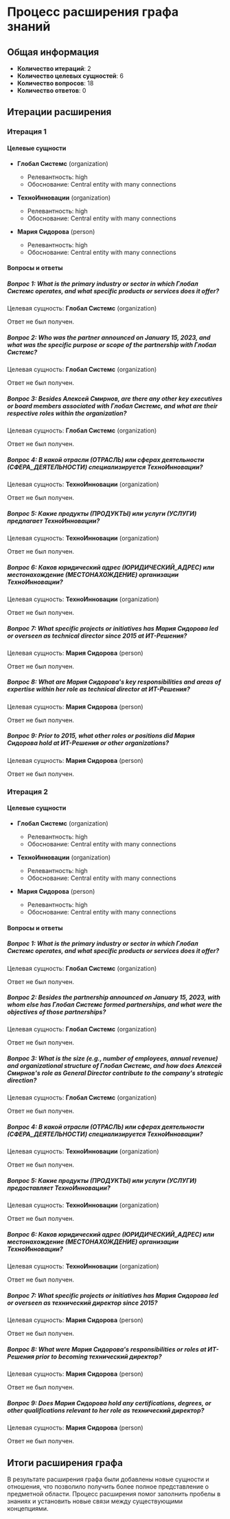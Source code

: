 # Процесс расширения графа знаний

## Общая информация

- **Количество итераций**: 2
- **Количество целевых сущностей**: 6
- **Количество вопросов**: 18
- **Количество ответов**: 0

## Итерации расширения

### Итерация 1

#### Целевые сущности

- **Глобал Системс** (organization)
  - Релевантность: high
  - Обоснование: Central entity with many connections

- **ТехноИнновации** (organization)
  - Релевантность: high
  - Обоснование: Central entity with many connections

- **Мария Сидорова** (person)
  - Релевантность: high
  - Обоснование: Central entity with many connections

#### Вопросы и ответы

##### Вопрос 1:  What is the primary industry or sector in which Глобал Системс operates, and what specific products or services does it offer?

Целевая сущность: **Глобал Системс** (organization)

Ответ не был получен.

##### Вопрос 2:  Who was the partner announced on January 15, 2023, and what was the specific purpose or scope of the partnership with Глобал Системс?

Целевая сущность: **Глобал Системс** (organization)

Ответ не был получен.

##### Вопрос 3:  Besides Алексей Смирнов, are there any other key executives or board members associated with Глобал Системс, and what are their respective roles within the organization?

Целевая сущность: **Глобал Системс** (organization)

Ответ не был получен.

##### Вопрос 4: В какой отрасли (ОТРАСЛЬ) или сферах деятельности (СФЕРА_ДЕЯТЕЛЬНОСТИ) специализируется ТехноИнновации?

Целевая сущность: **ТехноИнновации** (organization)

Ответ не был получен.

##### Вопрос 5: Какие продукты (ПРОДУКТЫ) или услуги (УСЛУГИ) предлагает ТехноИнновации?

Целевая сущность: **ТехноИнновации** (organization)

Ответ не был получен.

##### Вопрос 6: Каков юридический адрес (ЮРИДИЧЕСКИЙ_АДРЕС) или местонахождение (МЕСТОНАХОЖДЕНИЕ) организации ТехноИнновации?

Целевая сущность: **ТехноИнновации** (organization)

Ответ не был получен.

##### Вопрос 7: What specific projects or initiatives has Мария Сидорова led or overseen as technical director since 2015 at ИТ-Решения?

Целевая сущность: **Мария Сидорова** (person)

Ответ не был получен.

##### Вопрос 8: What are Мария Сидорова's key responsibilities and areas of expertise within her role as technical director at ИТ-Решения?

Целевая сущность: **Мария Сидорова** (person)

Ответ не был получен.

##### Вопрос 9: Prior to 2015, what other roles or positions did Мария Сидорова hold at ИТ-Решения or other organizations?

Целевая сущность: **Мария Сидорова** (person)

Ответ не был получен.

### Итерация 2

#### Целевые сущности

- **Глобал Системс** (organization)
  - Релевантность: high
  - Обоснование: Central entity with many connections

- **ТехноИнновации** (organization)
  - Релевантность: high
  - Обоснование: Central entity with many connections

- **Мария Сидорова** (person)
  - Релевантность: high
  - Обоснование: Central entity with many connections

#### Вопросы и ответы

##### Вопрос 1: What is the primary industry or sector in which Глобал Системс operates, and what specific products or services does it offer?

Целевая сущность: **Глобал Системс** (organization)

Ответ не был получен.

##### Вопрос 2: Besides the partnership announced on January 15, 2023, with whom else has Глобал Системс formed partnerships, and what were the objectives of those partnerships?

Целевая сущность: **Глобал Системс** (organization)

Ответ не был получен.

##### Вопрос 3: What is the size (e.g., number of employees, annual revenue) and organizational structure of Глобал Системс, and how does Алексей Смирнов's role as General Director contribute to the company's strategic direction?

Целевая сущность: **Глобал Системс** (organization)

Ответ не был получен.

##### Вопрос 4: В какой отрасли (ОТРАСЛЬ) или сферах деятельности (СФЕРА_ДЕЯТЕЛЬНОСТИ) специализируется ТехноИнновации?

Целевая сущность: **ТехноИнновации** (organization)

Ответ не был получен.

##### Вопрос 5: Какие продукты (ПРОДУКТЫ) или услуги (УСЛУГИ) предоставляет ТехноИнновации?

Целевая сущность: **ТехноИнновации** (organization)

Ответ не был получен.

##### Вопрос 6: Каков юридический адрес (ЮРИДИЧЕСКИЙ_АДРЕС) или местонахождение (МЕСТОНАХОЖДЕНИЕ) организации ТехноИнновации?

Целевая сущность: **ТехноИнновации** (organization)

Ответ не был получен.

##### Вопрос 7: What specific projects or initiatives has Мария Сидорова led or overseen as технический директор since 2015?

Целевая сущность: **Мария Сидорова** (person)

Ответ не был получен.

##### Вопрос 8: What were Мария Сидорова's responsibilities or roles at ИТ-Решения prior to becoming технический директор?

Целевая сущность: **Мария Сидорова** (person)

Ответ не был получен.

##### Вопрос 9: Does Мария Сидорова hold any certifications, degrees, or other qualifications relevant to her role as технический директор?

Целевая сущность: **Мария Сидорова** (person)

Ответ не был получен.

## Итоги расширения графа

В результате расширения графа были добавлены новые сущности и отношения, что позволило получить более полное представление о предметной области. Процесс расширения помог заполнить пробелы в знаниях и установить новые связи между существующими концепциями.

